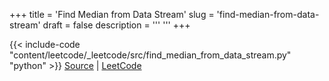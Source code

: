 +++
title = 'Find Median from Data Stream'
slug = 'find-median-from-data-stream'
draft = false
description =  '''
'''
+++

{{< include-code "content/leetcode/_leetcode/src/find_median_from_data_stream.py" "python" >}}
[Source](https://github.com/grind-rip/leetcode/blob/master/src/find_median_from_data_stream.py) | [LeetCode](https://leetcode.com/problems/find-median-from-data-stream)
